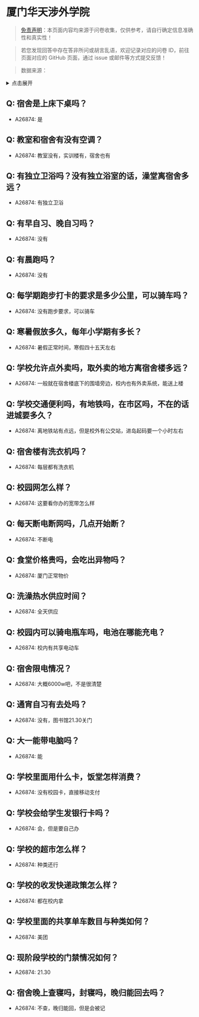 # 厦门华天涉外学院

> [免责声明](https://colleges.chat/#_3)：本页面内容均来源于问卷收集，仅供参考，请自行确定信息准确性和真实性！

> 若您发现回答中存在答非所问或胡言乱语，欢迎记录对应的问卷 ID，前往页面对应的 GitHub 页面，通过 issue 或邮件等方式提交反馈！

> 数据来源：

<details><summary>点击展开</summary>
<ul>
<li>A26874: 匿名 (2024 年 09 月)</li>
</ul>
</details>

## Q: 宿舍是上床下桌吗？

- A26874: 是

## Q: 教室和宿舍有没有空调？

- A26874: 教室没有，实训楼有，宿舍也有

## Q: 有独立卫浴吗？没有独立浴室的话，澡堂离宿舍多远？

- A26874: 有独立卫浴

## Q: 有早自习、晚自习吗？

- A26874: 没有

## Q: 有晨跑吗？

- A26874: 没有

## Q: 每学期跑步打卡的要求是多少公里，可以骑车吗？

- A26874: 没有跑步要求，可以骑车

## Q: 寒暑假放多久，每年小学期有多长？

- A26874: 暑假正常时间，寒假四十五天左右

## Q: 学校允许点外卖吗，取外卖的地方离宿舍楼多远？

- A26874: 一般就在宿舍楼底下的围墙旁边，校内也有外卖系统，能送上楼

## Q: 学校交通便利吗，有地铁吗，在市区吗，不在的话进城要多久？

- A26874: 离地铁站有点远，但是校外有公交站，进岛起码要一个小时左右

## Q: 宿舍楼有洗衣机吗？

- A26874: 每层都有洗衣机

## Q: 校园网怎么样？

- A26874: 这要看你办的宽带怎么样

## Q: 每天断电断网吗，几点开始断？

- A26874: 不断电

## Q: 食堂价格贵吗，会吃出异物吗？

- A26874: 厦门正常物价

## Q: 洗澡热水供应时间？

- A26874: 全天供应

## Q: 校园内可以骑电瓶车吗，电池在哪能充电？

- A26874: 校内有共享电动车

## Q: 宿舍限电情况？

- A26874: 大概6000w吧，不是很清楚

## Q: 通宵自习有去处吗？

- A26874: 没有，图书馆21.30关门

## Q: 大一能带电脑吗？

- A26874: 能

## Q: 学校里面用什么卡，饭堂怎样消费？

- A26874: 没有校园卡，直接移动支付

## Q: 学校会给学生发银行卡吗？

- A26874: 会，但是要自己办

## Q: 学校的超市怎么样？

- A26874: 种类还行

## Q: 学校的收发快递政策怎么样？

- A26874: 都在校内拿

## Q: 学校里面的共享单车数目与种类如何？

- A26874: 美团

## Q: 现阶段学校的门禁情况如何？

- A26874: 21.30

## Q: 宿舍晚上查寝吗，封寝吗，晚归能回去吗？

- A26874: 不查，晚归能回，但是会被记

